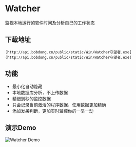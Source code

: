 # Watcher
监视本地运行的软件时间及分析自己的工作状态


## 下载地址
```
[http://api.bobdong.cn/public/static/Win/Watcher守望者.exe](http://api.bobdong.cn/public/static/Win/Watcher守望者.exe)
```

## 功能
 - 最小化自动隐藏
 - 本地数据库分析，不上传数据
 - 精细到秒的监控数据
 - 只会记录当前激活的程序数据，使用数据更加精确
 - 添加发呆判断，更加实时监控你的一举一动
 
 ## 演示Demo
 ![Watcher Demo](http://api.bobdong.cn/public/static/Win/watcher/WatcherDemo.gif "Watcher Demo")
